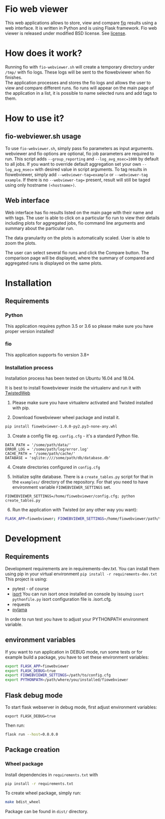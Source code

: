 Fio web viewer
==========

This web applications allows to store, view and compare
 [fio](https://github.com/axboe/fio) results using a web interface.
 It is written in Python and is using Flask framework.
 Fio web viewer is released under modified BSD license. See [license](LICENSE).

# How does it work?

Running fio with `fio-webviewer.sh`  will create a temporary directory under
 `/tmp/` with fio logs. These logs will be sent to the fiowebviewer when
  fio finishes.  
The application processes and stores the fio logs and allows the user to view
 and compare different runs.
fio runs will appear on the main page of the application in a list,
 it is possible to name selected runs and add tags to them.

# How to use it?

## fio-webviewer.sh usage

To use `fio-webviewer.sh`, simply pass fio parameters as input arguments.
webviewer and fio options are optional, fio job parameters are required to run.
This script adds `--group_reporting` and `--log_avg_msec=1000`
 by default to all jobs.
If you want to override default aggregation set your own `--log_avg_msec=`
with desired value in script arguments.
To tag results in fiowebviewer, simply add
 `--webviewer-tag=example` or `--webviewer-tag example`.
If there is no `--webviewer-tag=` present, result will still be taged using
only hostname `(<hostname>)`.

## Web interface

Web interface has fio results listed on the main page with their name and
 with tags. The user is able to click on a particular fio run to view their
 details including plots for aggregated jobs, fio command line arguments
 and summary about the particular run.

The data granularity on the plots is automatically scaled. User is able to
 zoom the plots.

The user can select several fio runs and click the Compare button.
 The comparison page will be displayed, where the summary of compared
 and aggregated runs is displayed on the same plots.

# Installation

## Requirements

### Python

This application requires python 3.5 or 3.6 so please make sure you have
 proper version installed!

### fio

This application supports fio version 3.8+

### Installation process

Installation process has been tested on Ubuntu 16.04 and 18.04.

It is best to install fiowebviewer inside the virtualenv and run it with
 [TwistedWeb](https://twistedmatrix.com/trac/wiki/TwistedWeb)

1. Please make sure you have virtualenv activated and Twisted
 installed with pip.

2. Download fiowebviewer wheel package and install it.

```bash
pip install fiowebviewer-1.0.0-py2.py3-none-any.whl
```

3. Create a config file eg. `config.cfg` - it's a standard Python file.

```
DATA_PATH = '/some/path/data/'
ERROR_LOG = '/some/path/log/error.log'
CACHE_PATH = '/some/path/cache/'
DATABASE = 'sqlite:////some/path/db/database.db'
```

4. Create directories configured in `config.cfg`

5. Initialize sqlite database. There is a `create_tables.py` script for
 that in the `examples/` directory of the repository.
For that you need to have environment variable `FIOWEBVIEWER_SETTINGS` set.

```
FIOWEBVIEWER_SETTINGS=/home/fiowebviewer/config.cfg; python create_tables.py
```

6. Run the application with Twisted (or any other way you want):

```bash
FLASK_APP=fiowebviewer; FIOWEBVIEWER_SETTINGS=/home/fiowebviewer/path/to/config.cfg; twistd -n web --wsgi fiowebviewer.application
```

# Development

## Requirements

Development requirements are in requirements-dev.txt. You can install them
 using pip in your virtual environment `pip install -r requirements-dev.txt`
This project is using:

* pytest - of course
* [isort](https://github.com/timothycrosley/isort)
You can run isort once installed on console by issuing `isort pythonfile.py`
 isort configuration file is .isort.cfg.
* requests
* [pylama](https://github.com/klen/pylama)

In order to run test you have to adjust your PYTHONPATH environment variable.

## environment variables

If you want to run application in DEBUG mode, run some tests or for example
 build a package, you have to set these environment variables:

```bash
export FLASK_APP=fiowebviewer
export FLASK_DEBUG=true
export FIOWEBVIEWER_SETTINGS=/path/to/config.cfg
export PYTHONPATH=/path/where/you/installed/fiowebviewer
```

## Flask debug mode

To start flask webserver in debug mode, first adjust environment variables:

```
export FLASK_DEBUG=true
```

Then run:

```bash
flask run --host=0.0.0.0
```

## Package creation

### Wheel package

Install dependencies in `requirements.txt` with

```bash
pip install -r requirements.txt
```

To create wheel package, simply run:

```bash
make bdist_wheel
```

Package can be found in `dist/` directory.
